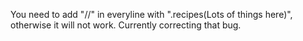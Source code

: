 You need to add "//" in everyline with ".recipes(Lots of things here)", otherwise it will not work. Currently correcting that bug.
